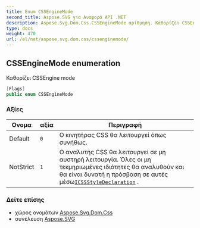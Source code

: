 ```yaml
---
title: Enum CSSEngineMode
second_title: Aspose.SVG για Αναφορά API .NET
description: Aspose.Svg.Dom.Css.CSSEngineMode αρίθμηση. Καθορίζει CSSEngine mode
type: docs
weight: 470
url: /el/net/aspose.svg.dom.css/cssenginemode/
---
```

## CSSEngineMode enumeration

Καθορίζει CSSEngine mode

```csharp
[Flags]
public enum CSSEngineMode
```

### Αξίες

| Ονομα | αξία | Περιγραφή |
| --- | --- | --- |
| Default | `0` | Ο κινητήρας CSS θα λειτουργεί όπως συνήθως. |
| NotStrict | `1` | Ο αναλυτής CSS θα λειτουργεί σε μη αυστηρή λειτουργία. Όλες οι μη τεκμηριωμένες ιδιότητες θα αναλυθούν και θα είναι δυνατή η πρόσβαση σε αυτές μέσω[`ICSSStyleDeclaration`](../icssstyledeclaration/) . |

### Δείτε επίσης

* χώρος ονομάτων [Aspose.Svg.Dom.Css](../../aspose.svg.dom.css/)
* συνέλευση [Aspose.SVG](../../)


